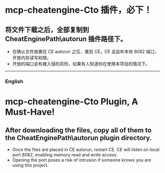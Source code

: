 
# mcp-cheatengine-Cto 插件，必下！

## 将文件下载之后，全部复制到 CheatEnginePath\autorun 插件路径下。
* 在确认文件放置在 CE autorun 之后，重启 CE。CE 会监听本地 8082 端口，开放内存读写权限。
* 开放的端口会有被入侵的风险，如果有人知道你在使用本项目的情况下。

---

### English

# mcp-cheatengine-Cto Plugin, A Must-Have!

## After downloading the files, copy all of them to the CheatEnginePath\autorun plugin directory.
* Once the files are placed in CE autorun, restart CE. CE will listen on local port 8082, enabling memory read and write access.
* Opening the port poses a risk of intrusion if someone knows you are using this project.
